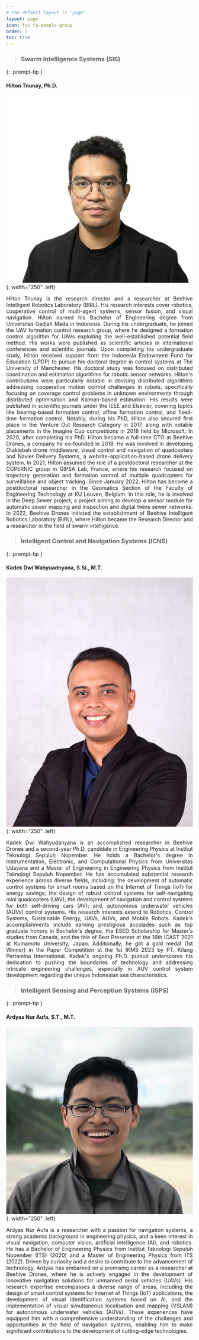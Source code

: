 ```yaml
---
# the default layout is 'page'
layout: page
icon: fas fa-people-group
order: 5
toc: true
---
```


> ### **Swarm Intelligence Systems (SIS)**
{: .prompt-tip }
#### **Hilton Tnunay, Ph.D.**
![KDW](/assets/img/people/HT.jpg){: width="250" .left}
<p style="text-align: justify;">
Hilton Tnunay is the research director and a researcher at Beehive Intelligent Robotics Laboratory (BIRL). His research interests cover robotics, cooperative control of multi-agent systems, sensor fusion, and visual navigation. Hilton earned his Bachelor of Engineering degree from Universitas Gadjah Mada in Indonesia. During his undergraduate, he joined the UAV formation control research group, where he designed a formation control algorithm for UAVs exploiting the well-established potential field method. His works were published as scientific articles in international conferences and scientific journals. Upon completing his undergraduate study, Hilton received support from the Indonesia Endowment Fund for Education (LPDP) to pursue his doctoral degree in control systems at The University of Manchester. His doctoral study was focused on distributed coordination and estimation algorithms for robotic sensor networks. Hilton's contributions were particularly notable in devising distributed algorithms addressing cooperative motion control challenges in robots, specifically focusing on coverage control problems in unknown environments through distributed optimisation and Kalman-based estimation. His results were published in scientific journals under the IEEE and Elsevier, covering topics like bearing-based formation control, affine formation control, and fixed-time formation control. Notably, during his PhD, Hilton also secured first place in the Venture Out Research Category in 2017, along with notable placements in the Imagine Cup competitions in 2018 held by Microsoft. In 2020, after completing his PhD, Hilton became a full-time CTO at Beehive Drones, a company he co-founded in 2018. He was involved in developing Otaklebah drone middleware, visual control and navigation of quadcopters and Navier Delivery Systems, a website-application-based drone delivery system. In 2021, Hilton assumed the role of a postdoctoral researcher at the COPERNIC group in GIPSA Lab, France, where his research focused on trajectory generation and formation control of multiple quadcopters for surveillance and object tracking. Since January 2022, Hilton has become a postdoctoral researcher in the Geomatics Section of the Faculty of Engineering Technology at KU Leuven, Belgium. In this role, he is involved in the Deep Sewer project, a project aiming to develop a sensor module for automatic sewer mapping and inspection and digital twins sewer networks. In 2022, Beehive Drones initiated the establishment of Beehive Intelligent Robotics Laboratory (BIRL), where Hilton became the Research Director and a researcher in the field of swarm intelligence.
</p>

> ### **Intelligent Control and Navigation Systems (ICNS)**
{: .prompt-tip }
#### **Kadek Dwi Wahyuadnyana, S.Si., M.T.**
![KDW](/assets/img/people/KDW.jpg){: width="250" .left}
<p style="text-align: justify;">Kadek Dwi Wahyudanyana is an accomplished researcher in Beehive Drones and a second-year Ph.D. candidate in Engineering Physics at Institut Teknologi Sepuluh Nopember. He holds a Bachelor&apos;s degree in Instrumentation, Electronic, and Computational Physics from Universitas Udayana and a Master of Engineering in Engineering Physics from Institut Teknologi Sepuluh Nopember. He has accumulated substantial research experience across diverse fields, including: the development of automatic control systems for smart rooms based on the Internet of Things (IoT) for energy savings; the design of robust control systems for self-navigating mini quadcopters (UAV); the development of navigation and control systems for both self-driving cars (AV); and, autonomous underwater vehicles (AUVs) control systems. His research interests extend to Robotics, Control Systems, Sustainable Energy, UAVs, AUVs, and Mobile Robots. Kadek&apos;s accomplishments include earning prestigious accolades such as top graduate honors in Bachelor&apos;s degree, the ESED Scholarship for Master&apos;s studies from Canada, and the title of Best Presenter at the 16th ICAST 2021 at Kumamoto University, Japan. Additionally, he got a gold medal (1st Winner) in the Paper Competition at the 1st IKMS 2023 by PT. Kilang Pertamina International. Kadek&apos;s ongoing Ph.D. pursuit underscores his dedication to pushing the boundaries of technology and addressing intricate engineering challenges, especially in AUV control system development regarding the unique Indonesian sea characteristics.</p>

> ### **Intelligent Sensing and Perception Systems (ISPS)**
{: .prompt-tip }
#### **Ardyas Nur Aufa, S.T., M.T.**
![ANA](/assets/img/people/ANA.jpg){: width="250" .left}
<p style="text-align: justify;">Ardyas Nur Aufa is a researcher with a passion for navigation systems, a strong academic background in engineering physics, and a keen interest in visual navigation, computer vision, artificial intelligence (AI), and robotics. He has a Bachelor of Engineering Physics from Institut Teknologi Sepuluh Nopember (ITS) (2020) and a Master of Engineering Physics from ITS (2022). Driven by curiosity and a desire to contribute to the advancement of technology, Ardyas has embarked on a promising career as a researcher at Beehive Drones, where he is actively engaged in the development of innovative navigation solutions for unmanned aerial vehicles (UAVs). His research expertise encompasses a diverse range of areas, including the design of smart control systems for Internet of Things (IoT) applications, the development of visual identification systems based on AI, and the implementation of visual simultaneous localisation and mapping (VSLAM) for autonomous underwater vehicles (AUVs). These experiences have equipped him with a comprehensive understanding of the challenges and opportunities in the field of navigation systems, enabling him to make significant contributions to the development of cutting-edge technologies.</p>